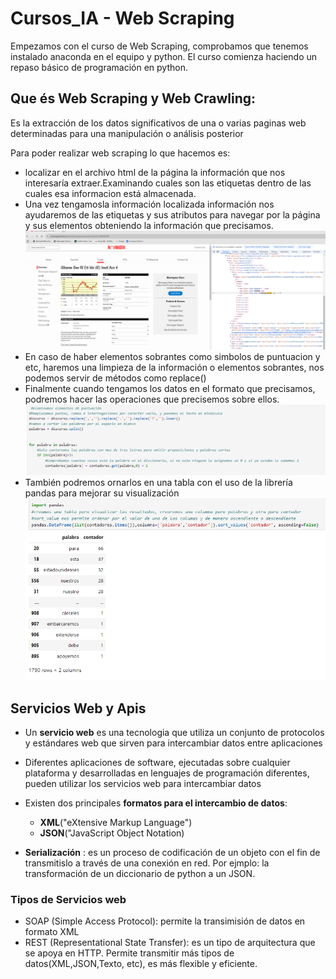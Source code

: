 # Cursos_IA - Web Scraping

Empezamos con el curso de Web Scraping, comprobamos que tenemos instalado anaconda en el equipo y python.
El curso comienza haciendo un repaso básico de programación en python. 

## Que és Web Scraping y Web Crawling:
Es la extracción de los datos significativos de una o varias paginas web determinadas para una manipulación o análisis posterior

Para poder realizar web scraping lo que hacemos es:

- localizar en el archivo html de la página la información que nos interesaría extraer.Examinando cuales son las etiquetas dentro de las cuales esa informacion está almacenada. 
- Una vez tengamosla información localizada información nos ayudaremos de las etiquetas y sus atributos para navegar por la página y sus elementos obteniendo la información que precisamos.
![Examinacion de html y busqueda de etiquetas](/images/localizacion_etiquetas.png)
- En caso de haber elementos sobrantes como simbolos de puntuacion y etc, haremos una limpieza de la información o elementos sobrantes, nos podemos servir de métodos como replace()
- Finalmente cuando tengamos los datos en el formato que precisamos, podremos hacer las operaciones que precisemos sobre ellos.
![](/images/img3.png)
- También podremos ornarlos en una tabla con el uso de la librería pandas para mejorar su visualización 
![Tabla para visualizar las palabras mas empleadas en un discurso](/images/salida_pantalla_extraccion_texto.png)

## Servicios Web y Apis

- Un **servicio web** es una tecnologia que utiliza un conjunto de protocolos y estándares web que sirven para intercambiar datos entre aplicaciones
- Diferentes aplicaciones de software, ejecutadas sobre cualquier plataforma y desarrolladas en lenguajes de programación diferentes, pueden utilizar los servicios web para intercambiar datos
- Existen dos principales **formatos para el intercambio de datos**:
    - **XML**("eXtensive Markup Language")
    - **JSON**("JavaScript Object Notation)

- **Serialización** : es un proceso de codificación de un objeto con el fin de transmitislo a través de una conexión en red. Por ejmplo: la transformación de un diccionario de python a un JSON.

### Tipos de Servicios web 
- SOAP (Simple Access Protocol): permite la transimisión de datos en formato XML
- REST (Representational State Transfer): es un tipo de arquitectura que se apoya en HTTP. Permite transmitir más tipos de datos(XML,JSON,Texto, etc), es más flexible y eficiente.
  
